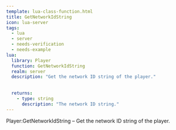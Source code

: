 ```yaml
---
template: lua-class-function.html
title: GetNetworkIdString
icon: lua-server
tags:
  - lua
  - server
  - needs-verification
  - needs-example
lua:
  library: Player
  function: GetNetworkIdString
  realm: server
  description: "Get the network ID string of the player."
  
  
  returns:
    - type: string
      description: "The network ID string."
---
```


<div class="lua__search__keywords">
Player:GetNetworkIdString &#x2013; Get the network ID string of the player.
</div>
